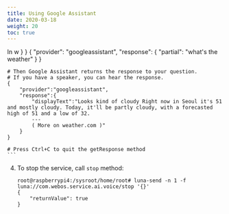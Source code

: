 ```yaml
---
title: Using Google Assistant
date: 2020-03-18
weight: 20
toc: true
---
```


In w
        }
    }
    {
        "provider": "googleassistant",
        "response": {
            "partial": "what's the weather"
        }
    }

    # Then Google Assistant returns the response to your question.
    # If you have a speaker, you can hear the response.
    {
        "provider":"googleassistant",
        "response":{
            "displayText":"Looks kind of cloudy Right now in Seoul it's 51 and mostly cloudy. Today, it'll be partly cloudy, with a forecasted high of 51 and a low of 32.
            ---
            ( More on weather.com )"
        }
    }

    # Press Ctrl+C to quit the getResponse method
    ```

4. To stop the service, call `stop` method:

    ``` shell
    root@raspberrypi4:/sysroot/home/root# luna-send -n 1 -f luna://com.webos.service.ai.voice/stop '{}'
    {
        "returnValue": true
    }
    ```